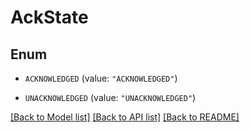 # AckState

## Enum


* `ACKNOWLEDGED` (value: `"ACKNOWLEDGED"`)

* `UNACKNOWLEDGED` (value: `"UNACKNOWLEDGED"`)


[[Back to Model list]](../README.md#documentation-for-models) [[Back to API list]](../README.md#documentation-for-api-endpoints) [[Back to README]](../README.md)


